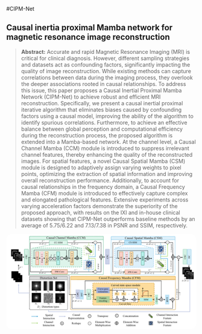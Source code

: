 #CIPM-Net

## Causal inertia proximal Mamba network for magnetic resonance image reconstruction


> **Abstract:**  Accurate and rapid Magnetic Resonance Imaging (MRI) is critical for clinical diagnosis. However, different sampling strategies and datasets act as confounding factors, significantly impacting the quality of image reconstruction. While existing methods can capture correlations between data during the imaging process, they overlook the deeper associations rooted in causal relationships. To address this issue, this paper proposes a Causal Inertial Proximal Mamba Network (CIPM-Net) to achieve robust and efficient MRI reconstruction. Specifically, we present a causal inertial proximal iterative algorithm that eliminates biases caused by confounding factors using a causal model, improving the ability of the algorithm to identify spurious correlations. Furthermore, to achieve an effective balance between global perception and computational efficiency during the reconstruction process, the proposed algorithm is extended into a Mamba-based network. At the channel level, a Causal Channel Mamba (CCM) module is introduced to suppress irrelevant channel features, thereby enhancing the quality of the reconstructed images. For spatial features, a novel Causal Spatial Mamba (CSM) module is designed to adaptively assign varying weights to pixel points, optimizing the extraction of spatial information and improving overall reconstruction performance. Additionally, to account for causal relationships in the frequency domain, a Causal Frequency Mamba (CFM) module is introduced to effectively capture complex and elongated pathological features. Extensive experiments across varying acceleration factors demonstrate the superiority of the proposed approach, with results on the IXI and in-house clinical datasets showing that CIPM-Net outperforms baseline methods by an average of 5.75/6.22 and 7.13/7.38 in PSNR and SSIM, respectively.

<p align="center">
    <img src="CIPM.png" style="border-radius: 15px">
</p>


